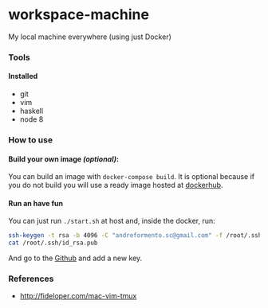 # workspace-machine
My local machine everywhere (using just Docker)

### Tools

#### Installed

- git
- vim
- haskell
- node 8

### How to use

#### Build your own image _(optional)_:
You can build an image with `docker-compose build`.
It is optional because if you do not build you will use a ready image hosted
at [dockerhub](https://hub.docker.com/r/andreformento/workspace-machine).

#### Run an have fun
You can just run `./start.sh` at host and, inside the docker, run:

```bash
ssh-keygen -t rsa -b 4096 -C "andreformento.sc@gmail.com" -f /root/.ssh/id_rsa -q -P ""
cat /root/.ssh/id_rsa.pub
```

And go to the [Github](https://github.com/settings/keys) and add a new key.

### References
- http://fideloper.com/mac-vim-tmux
